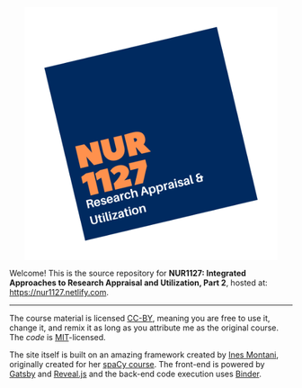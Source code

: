 <p align="center">
<a href="https://nur1127.netlify.com"><img src="static/logo.png" align="center" width="450px" alt="NUR1127"></a>
</p>


Welcome! This is the source repository for **NUR1127: Integrated Approaches to Research Appraisal and Utilization, Part 2**, hosted at: <https://nur1127.netlify.com>.

---

The course material is licensed [CC-BY](https://creativecommons.org/licenses/by/4.0/), meaning you are free to use it, change it, and remix it as long as you attribute me as the original course.  The _code_ is [MIT](https://opensource.org/licenses/MIT)-licensed.

The site itself is built on an amazing framework created by <a href='https://ines.io/'>Ines Montani</a>, originally created for her [spaCy course](https://course.spacy.io).  The front-end is powered by
[Gatsby](http://gatsbyjs.org/) and [Reveal.js](https://revealjs.com) and the
back-end code execution uses [Binder](https://mybinder.org).